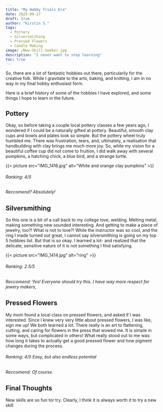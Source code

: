 ```yaml
---
title: "My Hobby Trials Era"
date: 2025-09-27
draft: true
author: "Kirstin S."
tags:
  - Pottery
  - Silversmithing
  - Pressed Flowers
  - Candle Making
image: /New-Skill-Seeker.jpg
description: "I never want to stop learning"
toc: true
---
```


So, there are a lot of fantastic hobbies out there, particularily for the creative folk. While I gravitate to the arts, baking, and knitting, I am in no way in my final hobby enthusiast form.

Here is a brief history of some of the hobbies I have explored, and some things I hope to learn in the future.


## Pottery
Okay, so before taking a couple local pottery classes a few years ago, I wondered if I could be a naturally gifted at pottery. Beautiful, smooth clay cups and bowls and plates look so simple. But the pottery wheel truly humbled me. There was frustration, tears, and, ultimately, a realisation that handbuilding with clay brings me much more joy. So, while my vision for a beautiful coffee cup did not come to fruition, I did walk away with several pumpkins, a hatching chick, a blue bird, and a strange turtle. 

 {{< picture src="IMG_1416.jpg" alt="White and orange clay pumpkins" >}}

###### Ranking: 4/5 

###### Reccomend? Absolutely! 



## Silversmithing
So this one is a bit of a call back to my college love, welding. Melting metal, making something new sounded interesting. And getting to make a piece of jewelry, too?! What is not to love?! 
While the instructor was so cool, and the ring I made turned out great, I cannot say silversmithing is going on my top 5 hobbies list. But that is so okay. I learned a lot- and realized that the delicate, sensitive nature of it is not something I find satisfying. 

 {{< picture src="IMG_1414.jpg" alt="ring" >}}
###### Ranking: 2.5/5 

###### Reccomend: Yes! Everyone should try this. I have way more respect for jewery makers,



## Pressed Flowers
My mom found a local class on pressed flowers, and asked if I was interested. Since I knew very very little about pressed flowers, I was like, sign me up! We both learned a lot. There really is an art to flattening, cutting, and caring for flowers in the press that wowed me. It is simple in some ways, but complicated in others! What really stood out to me was: how long it takes to actually get a good pressed flower and how pigment changes during the process.

###### Ranking: 4/5 Easy, but also endless potential

###### Reccomend: Of course. 



## Final Thoughts
New skills are so fun tor try. Clearly, I think it is always worth it to try a new skill 